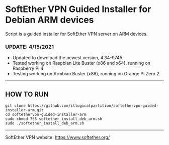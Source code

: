 # SoftEther VPN Guided Installer for Debian ARM devices
Script is a guided installer for SoftEther VPN server on ARM devices.  
  
### UPDATE: 4/15/2021
- Updated to download the newest version, 4.34-9745. 
- Tested working on Raspbian Lite Buster (x86 and x64), running on Raspberry Pi 4 
- Testing working on Armbian Buster (x86), running on Orange Pi Zero 2

---

## HOW TO RUN

```
git clone https://github.com/illogicalpartition/softethervpn-guided-installer-arm.git  
cd softethervpn-guided-installer-arm  
sudo chmod 755 softether_install_deb_arm.sh  
sudo ./softether_install_deb_arm.sh  
```

---


SoftEther VPN website: https://www.softether.org/